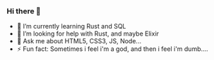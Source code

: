 ### Hi there 👋

- 🌱 I’m currently learning Rust and SQL
- 🤔 I’m looking for help with Rust, and maybe Elixir 
- 💬 Ask me about HTML5, CSS3, JS, Node...
- ⚡ Fun fact: Sometimes i feel i'm a god, and then i feel i'm dumb....
